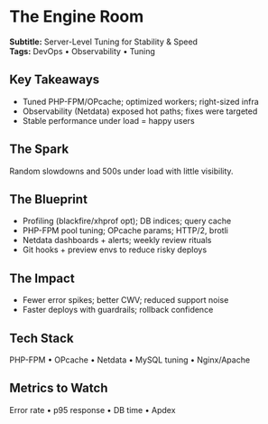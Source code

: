 # The Engine Room
**Subtitle:** Server-Level Tuning for Stability & Speed  
**Tags:** DevOps • Observability • Tuning

## Key Takeaways
- Tuned PHP-FPM/OPcache; optimized workers; right-sized infra
- Observability (Netdata) exposed hot paths; fixes were targeted
- Stable performance under load = happy users

## The Spark
Random slowdowns and 500s under load with little visibility.

## The Blueprint
- Profiling (blackfire/xhprof opt); DB indices; query cache
- PHP-FPM pool tuning; OPcache params; HTTP/2, brotli
- Netdata dashboards + alerts; weekly review rituals
- Git hooks + preview envs to reduce risky deploys

## The Impact
- Fewer error spikes; better CWV; reduced support noise
- Faster deploys with guardrails; rollback confidence

## Tech Stack
PHP-FPM • OPcache • Netdata • MySQL tuning • Nginx/Apache

## Metrics to Watch
Error rate • p95 response • DB time • Apdex
